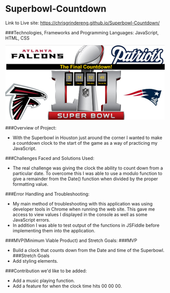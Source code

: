 # Superbowl-Countdown

Link to Live site: https://chrisgrindereng.github.io/Superbowl-Countdown/

###Technologies, Frameworks and Programming Languages:
JavaScript, HTML, CSS

<img src="./screenshots/SuperBowlClock.png"/>

###Overview of Project:
- With the Superbowl in Houston just around the corner I wanted to make a countdown clock to the start of the game as a way of practicing my JavaScript. 

###Challenges Faced and Solutions Used: 
- The real challenge was giving the clock the ability to count down from a particular date. To overcome this I was able to use a modulo function to give a remainder from the Date() function when divided by the proper formatting value. 

###Error Handling and Troubleshooting:
- My main method of troubleshooting with this application was using developer tools in Chrome when running the web site. This gave me access to view values I displayed in the console as well as some JavaScript errors. 
- In addition I was able to test output of the functions in JSFiddle before implementing them into the application.


###MVP(Minimum Viable Product) and Stretch Goals: 
  ###MVP
  - Build a clock that counts down from the Date and time of the Superbowl.
  ###Stretch Goals
  - Add styling elements. 


###Contribution we'd like to be added:
- Add a music playing function.
- Add a feature for when the clock time hits 00 00 00.

